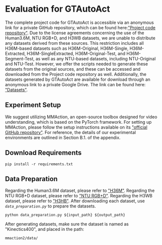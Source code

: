 # Evaluation for GTAutoAct
The complete project code for GTAutoAct is accessible via an anonymous link for a private GitHub repository, which can be found here:["Project code repository"](https://anonymous.4open.science/r/GTAutoAct-4CB6/README.md).
Due to the license agreements concerning the use of the Human3.6M, NTU RGB+D, and H3WB datasets, we are unable to distribute any datasets derived from these sources. 
This restriction includes all H36M-based datasets such as H36M-Original, H36M-Single, H36M-Extracted, H36M-SingleExtracted, H36M-Original-Test, and H36M-Segment-Test, as well as any NTU-based datasets, including NTU-Original and NTU-Test.
However, we offer the scripts needed to generate these datasets from the original sources, and these can be accessed and downloaded from the Project code repository as well.
Additionally, the datasets generated by GTAutoAct are available for download through an anonymous link to a private Google Drive. The link can be found here: ["Datasets"](https://drive.google.com/drive/folders/1rZm-IZT45KjDLVDC3C_qOn7IPGVokPKH?usp=drive_link).

## Experiment Setup
We suggest utilizing MMAction, an open-source toolbox designed for video understanding, which is based on the PyTorch framework.
For setting up MMAction, please follow the setup instructions available on its ["official GitHub repository"](https://github.com/open-mmlab/mmaction2). 
For reference, the details of our experimental environments are outlined in Section B.1. of the appendix.

## Download Requirements
```
pip install -r requirements.txt
```

## Data Preparation
Regarding the Human3.6M dataset, please refer to ["H36M"](http://vision.imar.ro/human3.6m/description.php).
Regarding the NTU RGB+D dataset, please refer to ["NTU RGB+D"](https://rose1.ntu.edu.sg/dataset/actionRecognition/).
Regarding the H3WB dataset, please refer to ["H3HB"](https://github.com/wholebody3d/wholebody3d).
After downloading each dataset, use *`data_preparation.py`* to prepare the datasets.
```
python data_preparation.py ${input_path} ${output_path}
```

After generating datasets, make sure the dataset is named as "Kinectics400", and placed in the path: 
```
mmaction2/data/
```
